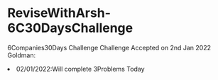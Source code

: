 # ReviseWithArsh-6C30DaysChallenge
6Companies30Days Challenge
Challenge Accepted on 2nd Jan 2022
Goldman:
<li>02/01/2022:Will complete 3Problems Today</li>


  
